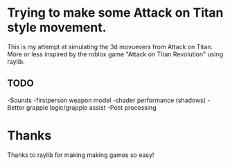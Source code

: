 # Trying to make some Attack on Titan style movement.

This is my attempt at simulating
the 3d movuevers from Attack on Titan. 
More or less inspired by the roblox game "Attack on Titan Revolution" using raylib.

## TODO
-Sounds
-firstperson weapon model
-shader performance (shadows)
-Better grapple logic/grapple assist
-Post processing

# Thanks
Thanks to raylib for making making games so easy!